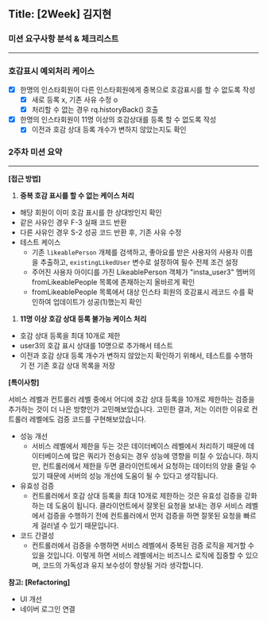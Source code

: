 ## Title: [2Week] 김지현

### 미션 요구사항 분석 & 체크리스트

---

### 호감표시 예외처리 케이스

- [x]  한명의 인스타회원이 다른 인스타회원에게 중복으로 호감표시를 할 수 없도록 작성
    - [x]  새로 등록 x, 기존 사유 수정 o
    - [x]  처리할 수 없는 경우 rq.historyBack() 호출
- [x]  한명의 인스타회원이 11명 이상의 호감상대를 등록 할 수 없도록 작성
    - [x]  이전과 호감 상대 등록 개수가 변하지 않았는지도 확인

### 2주차 미션 요약

---

**[접근 방법]**

1. **중복 호감 표시를 할 수 없는 케이스 처리**
- 해당 회원이 이미 호감 표시를 한 상대방인지 확인
- 같은 사유인 경우 F-3 실패 코드 반환
- 다른 사유인 경우 S-2 성공 코드 반환 후, 기존 사유 수정
- 테스트 케이스
    - 기존 `likeablePerson` 개체를 검색하고, 좋아요를 받은 사용자의 사용자 이름을 추출하고, `existingLikedUser` 변수로 설정하여 필수 전제 조건 설정
    - 주어진 사용자 아이디를 가진 LikeablePerson 객체가 "insta_user3" 멤버의 fromLikeablePeople 목록에 존재하는지 올바르게 확인
    - fromLikeablePeople 목록에서 대상 인스타 회원의 호감표시 레코드 수를 확인하여 업데이트가 성공(1)했는지 확인

1. **11명 이상 호감 상대 등록 불가능 케이스 처리**
- 호감 상대 등록을 최대 10개로 제한
- user3의 호감 표시 상대를 10명으로 추가해서 테스트
- 이전과 호감 상대 등록 개수가 변하지 않았는지 확인하기 위해서, 테스트를 수행하기 전 기존 호감 상대 목록을 저장

**[특이사항]**

서비스 레벨과 컨트롤러 레벨 중에서 어디에 호감 상대 등록을 10개로 제한하는 검증을 추가하는 것이 더 나은 방향인가 고민해보았습니다. 고민한 결과, 저는 이러한 이유로 컨트롤러 레벨에도 검증 코드를 구현해보았습니다.

- 성능 개선
    - 서비스 레벨에서 제한을 두는 것은 데이터베이스 레벨에서 처리하기 때문에 데이터베이스에 많은 쿼리가 전송되는 경우 성능에 영향을 미칠 수 있습니다. 하지만, 컨트롤러에서 제한을 두면 클라이언트에서 요청하는 데이터의 양을 줄일 수 있기 때문에 서버의 성능 개선에 도움이 될 수 있다고 생각됩니다.
- 유효성 검증
    - 컨트롤러에서 호감 상대 등록을 최대 10개로 제한하는 것은 유효성 검증을 강화하는 데 도움이 됩니다. 클라이언트에서 잘못된 요청을 보내는 경우 서비스 레벨에서 검증을 수행하기 전에 컨트롤러에서 먼저 검증을 하면 잘못된 요청을 빠르게 걸러낼 수 있기 때문입니다.
- 코드 간결성
    - 컨트롤러에서 검증을 수행하면 서비스 레벨에서 중복된 검증 로직을 제거할 수 있을 것입니다. 이렇게 하면 서비스 레벨에서는 비즈니스 로직에 집중할 수 있으며, 코드의 가독성과 유지 보수성이 향상될 거라 생각합니다.

**참고: [Refactoring]**

- UI 개선
- 네이버 로그인 연결